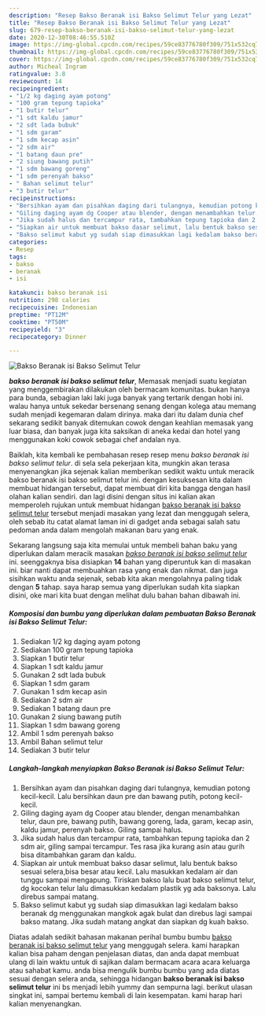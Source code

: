 ```yaml
---
description: "Resep Bakso Beranak isi Bakso Selimut Telur yang Lezat"
title: "Resep Bakso Beranak isi Bakso Selimut Telur yang Lezat"
slug: 679-resep-bakso-beranak-isi-bakso-selimut-telur-yang-lezat
date: 2020-12-30T08:46:55.510Z
image: https://img-global.cpcdn.com/recipes/59ce83776780f309/751x532cq70/bakso-beranak-isi-bakso-selimut-telur-foto-resep-utama.jpg
thumbnail: https://img-global.cpcdn.com/recipes/59ce83776780f309/751x532cq70/bakso-beranak-isi-bakso-selimut-telur-foto-resep-utama.jpg
cover: https://img-global.cpcdn.com/recipes/59ce83776780f309/751x532cq70/bakso-beranak-isi-bakso-selimut-telur-foto-resep-utama.jpg
author: Micheal Ingram
ratingvalue: 3.8
reviewcount: 14
recipeingredient:
- "1/2 kg daging ayam potong"
- "100 gram tepung tapioka"
- "1 butir telur"
- "1 sdt kaldu jamur"
- "2 sdt lada bubuk"
- "1 sdm garam"
- "1 sdm kecap asin"
- "2 sdm air"
- "1 batang daun pre"
- "2 siung bawang putih"
- "1 sdm bawang goreng"
- "1 sdm perenyah bakso"
- " Bahan selimut telur"
- "3 butir telur"
recipeinstructions:
- "Bersihkan ayam dan pisahkan daging dari tulangnya, kemudian potong kecil-kecil. Lalu bersihkan daun pre dan bawang putih, potong kecil-kecil."
- "Giling daging ayam dg Cooper atau blender, dengan menambahkan telur, daun pre, bawang putih, bawang goreng, lada, garam, kecap asin, kaldu jamur, perenyah bakso. Giling sampai halus."
- "Jika sudah halus dan tercampur rata, tambahkan tepung tapioka dan 2 sdm air, giling sampai tercampur. Tes rasa jika kurang asin atau gurih bisa ditambahkan garam dan kaldu."
- "Siapkan air untuk membuat bakso dasar selimut, lalu bentuk bakso sesuai selera,bisa besar atau kecil. Lalu masukkan kedalam air dan tunggu sampai mengapung. Tiriskan bakso lalu buat bakso selimut telur, dg kocokan telur lalu dimasukkan kedalam plastik yg ada baksonya. Lalu direbus sampai matang."
- "Bakso selimut kabut yg sudah siap dimasukkan lagi kedalam bakso beranak dg menggunakan mangkok agak bulat dan direbus lagi sampai bakso matang. Jika sudah matang angkat dan siapkan dg kuah bakso."
categories:
- Resep
tags:
- bakso
- beranak
- isi

katakunci: bakso beranak isi 
nutrition: 298 calories
recipecuisine: Indonesian
preptime: "PT12M"
cooktime: "PT50M"
recipeyield: "3"
recipecategory: Dinner

---
```



![Bakso Beranak isi Bakso Selimut Telur](https://img-global.cpcdn.com/recipes/59ce83776780f309/751x532cq70/bakso-beranak-isi-bakso-selimut-telur-foto-resep-utama.jpg)

<b><i>bakso beranak isi bakso selimut telur</i></b>, Memasak menjadi suatu kegiatan yang menggembirakan dilakukan oleh bermacam komunitas. bukan hanya para bunda, sebagian laki laki juga banyak yang tertarik dengan hobi ini. walau hanya untuk sekedar bersenang senang dengan kolega atau memang sudah menjadi kegemaran dalam dirinya. maka dari itu dalam dunia chef sekarang sedikit banyak ditemukan cowok dengan keahlian memasak yang luar biasa, dan banyak juga kita saksikan di aneka kedai dan hotel yang menggunakan koki cowok sebagai chef andalan nya.

Baiklah, kita kembali ke pembahasan resep resep menu <i>bakso beranak isi bakso selimut telur</i>. di sela sela pekerjaan kita, mungkin akan terasa menyenangkan jika sejenak kalian memberikan sedikit waktu untuk meracik bakso beranak isi bakso selimut telur ini. dengan kesuksesan kita dalam membuat hidangan tersebut, dapat membuat diri kita bangga dengan hasil olahan kalian sendiri. dan lagi disini dengan situs ini kalian akan memperoleh rujukan untuk membuat hidangan <u>bakso beranak isi bakso selimut telur</u> tersebut menjadi masakan yang lezat dan menggugah selera, oleh sebab itu catat alamat laman ini di gadget anda sebagai salah satu pedoman anda dalam mengolah makanan baru yang enak.




Sekarang langsung saja kita memulai untuk membeli bahan baku yang diperlukan dalam meracik masakan <u><i>bakso beranak isi bakso selimut telur</i></u> ini. seenggaknya bisa disiapkan <b>14</b> bahan yang diperuntuk kan di masakan ini. biar nanti dapat membuahkan rasa yang enak dan nikmat. dan juga sisihkan waktu anda sejenak, sebab kita akan mengolahnya paling tidak dengan <b>5</b> tahap. saya harap semua yang diperlukan sudah kita siapkan disini, oke mari kita buat dengan melihat dulu bahan bahan dibawah ini.

<!--inarticleads1-->

##### Komposisi dan bumbu yang diperlukan dalam pembuatan Bakso Beranak isi Bakso Selimut Telur:

1. Sediakan 1/2 kg daging ayam potong
1. Sediakan 100 gram tepung tapioka
1. Siapkan 1 butir telur
1. Siapkan 1 sdt kaldu jamur
1. Gunakan 2 sdt lada bubuk
1. Siapkan 1 sdm garam
1. Gunakan 1 sdm kecap asin
1. Sediakan 2 sdm air
1. Sediakan 1 batang daun pre
1. Gunakan 2 siung bawang putih
1. Siapkan 1 sdm bawang goreng
1. Ambil 1 sdm perenyah bakso
1. Ambil  Bahan selimut telur
1. Sediakan 3 butir telur




<!--inarticleads2-->

##### Langkah-langkah menyiapkan Bakso Beranak isi Bakso Selimut Telur:

1. Bersihkan ayam dan pisahkan daging dari tulangnya, kemudian potong kecil-kecil. Lalu bersihkan daun pre dan bawang putih, potong kecil-kecil.
1. Giling daging ayam dg Cooper atau blender, dengan menambahkan telur, daun pre, bawang putih, bawang goreng, lada, garam, kecap asin, kaldu jamur, perenyah bakso. Giling sampai halus.
1. Jika sudah halus dan tercampur rata, tambahkan tepung tapioka dan 2 sdm air, giling sampai tercampur. Tes rasa jika kurang asin atau gurih bisa ditambahkan garam dan kaldu.
1. Siapkan air untuk membuat bakso dasar selimut, lalu bentuk bakso sesuai selera,bisa besar atau kecil. Lalu masukkan kedalam air dan tunggu sampai mengapung. Tiriskan bakso lalu buat bakso selimut telur, dg kocokan telur lalu dimasukkan kedalam plastik yg ada baksonya. Lalu direbus sampai matang.
1. Bakso selimut kabut yg sudah siap dimasukkan lagi kedalam bakso beranak dg menggunakan mangkok agak bulat dan direbus lagi sampai bakso matang. Jika sudah matang angkat dan siapkan dg kuah bakso.




Diatas adalah sedikit bahasan makanan perihal bumbu bumbu <u>bakso beranak isi bakso selimut telur</u> yang menggugah selera. kami harapkan kalian bisa paham dengan penjelasan diatas, dan anda dapat membuat ulang di lain waktu untuk di sajikan dalam bermacam acara acara keluarga atau sahabat kamu. anda bisa mengulik bumbu bumbu yang ada diatas sesuai dengan selera anda, sehingga hidangan <b>bakso beranak isi bakso selimut telur</b> ini bs menjadi lebih yummy dan sempurna lagi. berikut ulasan singkat ini, sampai bertemu kembali di lain kesempatan. kami harap hari kalian menyenangkan.
